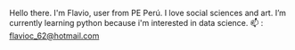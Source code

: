 Hello there.
I'm Flavio, user from PE Perú. I love social sciences and art.
I’m currently learning python because i'm interested in data science.
📫 : flavioc_62@hotmail.com

<!---
jawenko/jawenko is a ✨ special ✨ repository because its `README.md` (this file) appears on your GitHub profile.
You can click the Preview link to take a look at your changes.
--->
